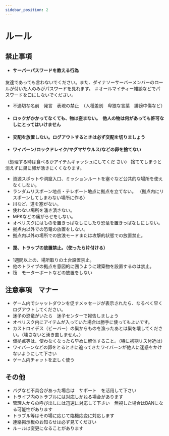 ```yaml
---
sidebar_position: 2
---
```


# ルール

## 禁止事項
- <h4>サーバーパスワードを教える行為
友達であっても言わないでください。また、ダイナソーサーバーメンバーのロールが付いた人のみがパスワードを見れます。</h4>
＃オールマイティー雑談などでパスワードを口にしないでください。
- 不適切な名前　発言　表現の禁止　（人種差別　卑猥な言葉　誹謗中傷など）
- <h4>ロックがかかってなくても、物は盗まない。　他人の物は何があっても許可なしにとってはいけません</h4>
- <h4>交配を放置しない。ログアウトするときは必ず交配を切りましょう</h4>
- <h4>ワイバーン/ロックドレイク/マグマサウルス/などの卵を捨てない</h4>
（処理する時は食べるかアイテムキャッシュにしてくだ さい）
捨ててしまうと消えずに巣に卵が湧きにくくなります。
- 資源スポットや洞窟入口、ミッションルートを塞ぐなど公共的な場所を使えなくしない。
- ランダムリスポーン地点・テレポート地点に拠点を立てない。
（拠点内にリスポーンしてしまわない場所に作る）
- 川など、道を塞がない。
- 使わない場所を湧き潰さない。
- MPKなどの痛がらせをしない。
- オベリスクにはものを置きっぱなしにしたり恐竜を置きっぱなしにしない。
- 拠点内以外での恐竜の放置をしない。
- 拠点内以外の場所での放浪モードまたは攻撃的状態での放置禁止。
- <h4>罠、トラップの放置禁止。（使ったら片付ける）</h4> 
- 1週間以上の、場所取りの土台設置禁止。
- 他のトライブの拠点を意図的に囲うように建築物を設置するのは禁止。
- 筏　モーターボートなどの放置をしない

## 注意事項　マナー
- ゲーム内でシャットダウンを促すメッセージが表示されたら、なるべく早くログアウトしてください。
- 迷子の恐竜がいたら　迷子センターで報告しましょう
- オベリスク内にアイテムが入っていた場合は勝手に使ってもよいです。
- カストロイデス（ビーバー）の巣からものを漁ったあとは巣を壊してください。（壊さないと湧き直しません。）
- 仮拠点等は、使わなくなったら早めに解体すること。（特に初期リス付近は）
- ワイバーンなどの卵をとるときに追ってきたワイバーンが他人に迷惑をかけないようにして下さい
- ゲーム内チャットを正しく使う

## その他
- バグなど不具合があった場合は　サポート　を活用して下さい
- トライブ内のトラブルには対応しかねる場合があります
- 管理人からの呼び出しには迅速に対応して下さい　無視した場合はBANになる可能性があります
- トラブル等はその場に応じて臨機応変に対応します
- 連絡掲示板のお知らせは必ず見てください
- ルールは変更になることがあります


